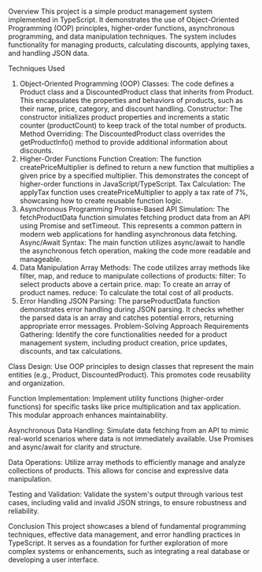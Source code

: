 Overview
This project is a simple product management system implemented in TypeScript. It demonstrates the use of Object-Oriented Programming (OOP) principles, higher-order functions, asynchronous programming, and data manipulation techniques. The system includes functionality for managing products, calculating discounts, applying taxes, and handling JSON data.

Techniques Used
1. Object-Oriented Programming (OOP)
Classes: The code defines a Product class and a DiscountedProduct class that inherits from Product. This encapsulates the properties and behaviors of products, such as their name, price, category, and discount handling.
Constructor: The constructor initializes product properties and increments a static counter (productCount) to keep track of the total number of products.
Method Overriding: The DiscountedProduct class overrides the getProductInfo() method to provide additional information about discounts.
2. Higher-Order Functions
Function Creation: The function createPriceMultiplier is defined to return a new function that multiplies a given price by a specified multiplier. This demonstrates the concept of higher-order functions in JavaScript/TypeScript.
Tax Calculation: The applyTax function uses createPriceMultiplier to apply a tax rate of 7%, showcasing how to create reusable function logic.
3. Asynchronous Programming
Promise-Based API Simulation: The fetchProductData function simulates fetching product data from an API using Promise and setTimeout. This represents a common pattern in modern web applications for handling asynchronous data fetching.
Async/Await Syntax: The main function utilizes async/await to handle the asynchronous fetch operation, making the code more readable and manageable.
4. Data Manipulation
Array Methods: The code utilizes array methods like filter, map, and reduce to manipulate collections of products:
filter: To select products above a certain price.
map: To create an array of product names.
reduce: To calculate the total cost of all products.
5. Error Handling
JSON Parsing: The parseProductData function demonstrates error handling during JSON parsing. It checks whether the parsed data is an array and catches potential errors, returning appropriate error messages.
Problem-Solving Approach
Requirements Gathering: Identify the core functionalities needed for a product management system, including product creation, price updates, discounts, and tax calculations.

Class Design: Use OOP principles to design classes that represent the main entities (e.g., Product, DiscountedProduct). This promotes code reusability and organization.

Function Implementation: Implement utility functions (higher-order functions) for specific tasks like price multiplication and tax application. This modular approach enhances maintainability.

Asynchronous Data Handling: Simulate data fetching from an API to mimic real-world scenarios where data is not immediately available. Use Promises and async/await for clarity and structure.

Data Operations: Utilize array methods to efficiently manage and analyze collections of products. This allows for concise and expressive data manipulation.

Testing and Validation: Validate the system's output through various test cases, including valid and invalid JSON strings, to ensure robustness and reliability.

Conclusion
This project showcases a blend of fundamental programming techniques, effective data management, and error handling practices in TypeScript. It serves as a foundation for further exploration of more complex systems or enhancements, such as integrating a real database or developing a user interface.